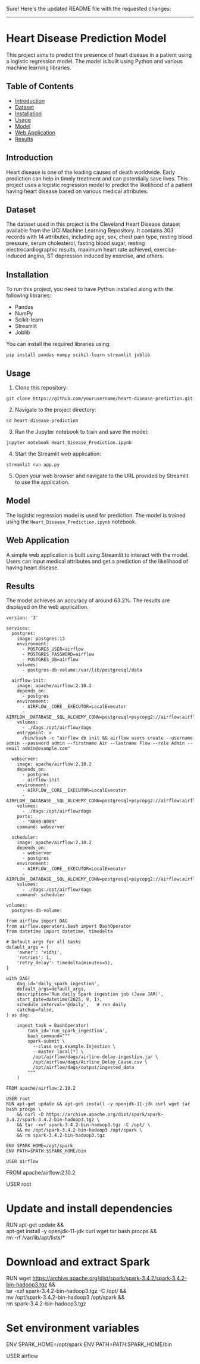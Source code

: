 Sure! Here's the updated README file with the requested changes:

---

# Heart Disease Prediction Model

This project aims to predict the presence of heart disease in a patient using a logistic regression model. The model is built using Python and various machine learning libraries.

## Table of Contents
- [Introduction](#introduction)
- [Dataset](#dataset)
- [Installation](#installation)
- [Usage](#usage)
- [Model](#model)
- [Web Application](#web-application)
- [Results](#results)

## Introduction
Heart disease is one of the leading causes of death worldwide. Early prediction can help in timely treatment and can potentially save lives. This project uses a logistic regression model to predict the likelihood of a patient having heart disease based on various medical attributes.

## Dataset
The dataset used in this project is the Cleveland Heart Disease dataset available from the UCI Machine Learning Repository. It contains 303 records with 14 attributes, including age, sex, chest pain type, resting blood pressure, serum cholesterol, fasting blood sugar, resting electrocardiographic results, maximum heart rate achieved, exercise-induced angina, ST depression induced by exercise, and others.

## Installation
To run this project, you need to have Python installed along with the following libraries:
- Pandas
- NumPy
- Scikit-learn
- Streamlit
- Joblib

You can install the required libraries using:
```
pip install pandas numpy scikit-learn streamlit joblib
```

## Usage
1. Clone this repository:
```
git clone https://github.com/yourusername/heart-disease-prediction.git
```
2. Navigate to the project directory:
```
cd heart-disease-prediction
```
3. Run the Jupyter notebook to train and save the model:
```
jupyter notebook Heart_Disease_Prediction.ipynb
```
4. Start the Streamlit web application:
```
streamlit run app.py
```
5. Open your web browser and navigate to the URL provided by Streamlit to use the application.

## Model
The logistic regression model is used for prediction. The model is trained using the `Heart_Disease_Prediction.ipynb` notebook. 

## Web Application
A simple web application is built using Streamlit to interact with the model. Users can input medical attributes and get a prediction of the likelihood of having heart disease.

## Results
The model achieves an accuracy of around 63.2%. The results are displayed on the web application.

```
version: '3'

services:
  postgres:
    image: postgres:13
    environment:
      - POSTGRES_USER=airflow
      - POSTGRES_PASSWORD=airflow
      - POSTGRES_DB=airflow
    volumes:
      - postgres-db-volume:/var/lib/postgresql/data

  airflow-init:
    image: apache/airflow:2.10.2
    depends_on:
      - postgres
    environment:
      - AIRFLOW__CORE__EXECUTOR=LocalExecutor
      - AIRFLOW__DATABASE__SQL_ALCHEMY_CONN=postgresql+psycopg2://airflow:airflow@postgres/airflow
    volumes:
      - ./dags:/opt/airflow/dags
    entrypoint: >
      /bin/bash -c "airflow db init && airflow users create --username admin --password admin --firstname Air --lastname Flow --role Admin --email admin@example.com"

  webserver:
    image: apache/airflow:2.10.2
    depends_on:
      - postgres
      - airflow-init
    environment:
      - AIRFLOW__CORE__EXECUTOR=LocalExecutor
      - AIRFLOW__DATABASE__SQL_ALCHEMY_CONN=postgresql+psycopg2://airflow:airflow@postgres/airflow
    volumes:
      - ./dags:/opt/airflow/dags
    ports:
      - "8080:8080"
    command: webserver

  scheduler:
    image: apache/airflow:2.10.2
    depends_on:
      - webserver
      - postgres
    environment:
      - AIRFLOW__CORE__EXECUTOR=LocalExecutor
      - AIRFLOW__DATABASE__SQL_ALCHEMY_CONN=postgresql+psycopg2://airflow:airflow@postgres/airflow
    volumes:
      - ./dags:/opt/airflow/dags
    command: scheduler

volumes:
  postgres-db-volume:

```

```
from airflow import DAG
from airflow.operators.bash import BashOperator
from datetime import datetime, timedelta

# Default args for all tasks
default_args = {
    'owner': 'vidhi',
    'retries': 1,
    'retry_delay': timedelta(minutes=5),
}

with DAG(
    dag_id='daily_spark_ingestion',
    default_args=default_args,
    description='Run daily Spark ingestion job (Java JAR)',
    start_date=datetime(2025, 9, 1),
    schedule_interval='@daily',   # run daily
    catchup=False,
) as dag:

    ingest_task = BashOperator(
        task_id='run_spark_ingestion',
        bash_command="""
        spark-submit \
          --class org.example.Injestion \
          --master local[*] \
          /opt/airflow/dags/airline-delay-ingestion.jar \
          /opt/airflow/dags/Airline_Delay_Cause.csv \
          /opt/airflow/dags/output/ingested_data
        """
    )
```
```
FROM apache/airflow:2.10.2

USER root
RUN apt-get update && apt-get install -y openjdk-11-jdk curl wget tar bash procps \
    && curl -O https://archive.apache.org/dist/spark/spark-3.4.2/spark-3.4.2-bin-hadoop3.tgz \
    && tar -xvf spark-3.4.2-bin-hadoop3.tgz -C /opt/ \
    && mv /opt/spark-3.4.2-bin-hadoop3 /opt/spark \
    && rm spark-3.4.2-bin-hadoop3.tgz

ENV SPARK_HOME=/opt/spark
ENV PATH=$PATH:$SPARK_HOME/bin

USER airflow

```
FROM apache/airflow:2.10.2

USER root

# Update and install dependencies
RUN apt-get update && \
    apt-get install -y openjdk-11-jdk curl wget tar bash procps && \
    rm -rf /var/lib/apt/lists/*

# Download and extract Spark
RUN wget https://archive.apache.org/dist/spark/spark-3.4.2/spark-3.4.2-bin-hadoop3.tgz && \
    tar -xzf spark-3.4.2-bin-hadoop3.tgz -C /opt/ && \
    mv /opt/spark-3.4.2-bin-hadoop3 /opt/spark && \
    rm spark-3.4.2-bin-hadoop3.tgz

# Set environment variables
ENV SPARK_HOME=/opt/spark
ENV PATH=$PATH:$SPARK_HOME/bin

USER airflow
```

